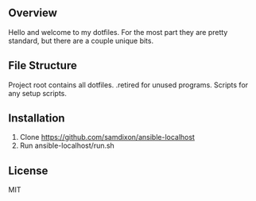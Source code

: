 Overview
---
Hello and welcome to my dotfiles. For the most part they are pretty standard, but there are a couple unique bits.

File Structure
---
Project root contains all dotfiles. .retired for unused programs. Scripts for any setup scripts.

Installation
---
1. Clone https://github.com/samdixon/ansible-localhost
2. Run ansible-localhost/run.sh

License
---
MIT
